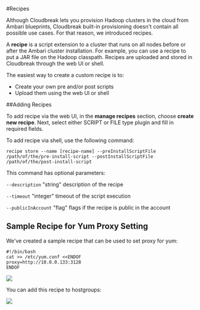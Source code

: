 #Recipes

Although Cloudbreak lets you provision Hadoop clusters in the cloud from Ambari blueprints, Cloudbreak built-in provisioning doesn't contain all possible use cases. For that reason, we introduced recipes.

A **recipe** is a script extension to a cluster that runs on all nodes before or after the Ambari cluster installation. For example, you can use a recipe to put a JAR file on the Hadoop classpath. Recipes are uploaded and stored in Cloudbreak through the web UI or shell.

The easiest way to create a custom recipe is to:

  * Create your own pre and/or post scripts
  * Upload them using the web UI or shell 

##Adding Recipes

To add recipe via the web UI, in the **manage recipes** section, choose **create new recipe**. Next, select either SCRIPT or FILE type plugin and fill in required fields.

To add recipe via shell, use the following command:

```
recipe store --name [recipe-name] --preInstallScriptFile /path/of/the/pre-install-script --postInstallScriptFile /path/of/the/post-install-script
```

This command has optional parameters:

`--description` "string" description of the recipe

`--timeout` "integer" timeout of the script execution

`--publicInAccount` "flag" flags if the recipe is public in the account

## Sample Recipe for Yum Proxy Setting

We've created a sample recipe that can be used to set proxy for yum:

```
#!/bin/bash
cat >> /etc/yum.conf <<ENDOF
proxy=http://10.0.0.133:3128
ENDOF
```

![](/images/create-recipe.png)

You can add this recipe to hostgroups:

![](/images/select-recipe.png)

